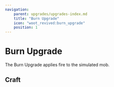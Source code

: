 ```yaml
---
navigation:
    parent: upgrades/upgrades-index.md
    title: "Burn Upgrade"
    icon: "woot_revived:burn_upgrade"
    position: 1
---
```

# Burn Upgrade

<ItemImage id="burn_upgrade" scale="3"/>

The <ItemImage id="burn_upgrade" scale="0.5"/> Burn Upgrade applies fire to the simulated mob.

## Craft

<RecipeFor id="burn_upgrade" />